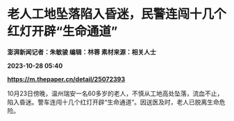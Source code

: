 # 老人工地坠落陷入昏迷，民警连闯十几个红灯开辟“生命通道”
**澎湃新闻记者：朱敏骏 编辑：林蓉 素材来源：相关人士**

**2023-10-28 05:40**

**https://m.thepaper.cn/detail/25072393**

10月23日傍晚，温州瑞安一名60多岁的老人，不慎从工地高处坠落，流血不止，陷入昏迷。警车连闯十几个红灯开辟“生命通道”。因送医及时，老人已脱离生命危险。